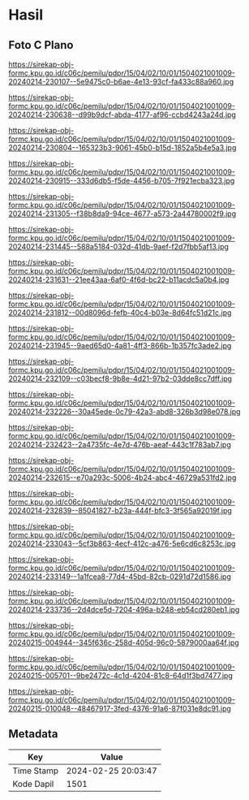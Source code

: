 # Hasil

## Foto C Plano

https://sirekap-obj-formc.kpu.go.id/c06c/pemilu/pdpr/15/04/02/10/01/1504021001009-20240214-230107--5e9475c0-b6ae-4e13-93cf-fa433c88a960.jpg

https://sirekap-obj-formc.kpu.go.id/c06c/pemilu/pdpr/15/04/02/10/01/1504021001009-20240214-230638--d99b9dcf-abda-4177-af96-ccbd4243a24d.jpg

https://sirekap-obj-formc.kpu.go.id/c06c/pemilu/pdpr/15/04/02/10/01/1504021001009-20240214-230804--165323b3-9061-45b0-b15d-1852a5b4e5a3.jpg

https://sirekap-obj-formc.kpu.go.id/c06c/pemilu/pdpr/15/04/02/10/01/1504021001009-20240214-230915--333d6db5-f5de-4456-b705-7f921ecba323.jpg

https://sirekap-obj-formc.kpu.go.id/c06c/pemilu/pdpr/15/04/02/10/01/1504021001009-20240214-231305--f38b8da9-94ce-4677-a573-2a44780002f9.jpg

https://sirekap-obj-formc.kpu.go.id/c06c/pemilu/pdpr/15/04/02/10/01/1504021001009-20240214-231445--588a5184-032d-41db-9aef-f2d7fbb5af13.jpg

https://sirekap-obj-formc.kpu.go.id/c06c/pemilu/pdpr/15/04/02/10/01/1504021001009-20240214-231631--21ee43aa-6af0-4f6d-bc22-b11acdc5a0b4.jpg

https://sirekap-obj-formc.kpu.go.id/c06c/pemilu/pdpr/15/04/02/10/01/1504021001009-20240214-231812--00d8096d-fefb-40c4-b03e-8d64fc51d21c.jpg

https://sirekap-obj-formc.kpu.go.id/c06c/pemilu/pdpr/15/04/02/10/01/1504021001009-20240214-231945--9aed65d0-4a81-4ff3-866b-1b357fc3ade2.jpg

https://sirekap-obj-formc.kpu.go.id/c06c/pemilu/pdpr/15/04/02/10/01/1504021001009-20240214-232109--c03becf8-9b8e-4d21-97b2-03dde8cc7dff.jpg

https://sirekap-obj-formc.kpu.go.id/c06c/pemilu/pdpr/15/04/02/10/01/1504021001009-20240214-232226--30a45ede-0c79-42a3-abd8-326b3d98e078.jpg

https://sirekap-obj-formc.kpu.go.id/c06c/pemilu/pdpr/15/04/02/10/01/1504021001009-20240214-232423--2a4735fc-4e7d-476b-aeaf-443c1f783ab7.jpg

https://sirekap-obj-formc.kpu.go.id/c06c/pemilu/pdpr/15/04/02/10/01/1504021001009-20240214-232615--e70a293c-5006-4b24-abc4-46729a531fd2.jpg

https://sirekap-obj-formc.kpu.go.id/c06c/pemilu/pdpr/15/04/02/10/01/1504021001009-20240214-232839--85041827-b23a-444f-bfc3-3f565a92019f.jpg

https://sirekap-obj-formc.kpu.go.id/c06c/pemilu/pdpr/15/04/02/10/01/1504021001009-20240214-233043--5cf3b863-4ecf-412c-a476-5e6cd6c8253c.jpg

https://sirekap-obj-formc.kpu.go.id/c06c/pemilu/pdpr/15/04/02/10/01/1504021001009-20240214-233149--1a1fcea8-77d4-45bd-82cb-0291d72d1586.jpg

https://sirekap-obj-formc.kpu.go.id/c06c/pemilu/pdpr/15/04/02/10/01/1504021001009-20240214-233736--2d4dce5d-7204-496a-b248-eb54cd280eb1.jpg

https://sirekap-obj-formc.kpu.go.id/c06c/pemilu/pdpr/15/04/02/10/01/1504021001009-20240215-004944--345f636c-258d-405d-96c0-5879000aa64f.jpg

https://sirekap-obj-formc.kpu.go.id/c06c/pemilu/pdpr/15/04/02/10/01/1504021001009-20240215-005701--9be2472c-4c1d-4204-81c8-64d1f3bd7477.jpg

https://sirekap-obj-formc.kpu.go.id/c06c/pemilu/pdpr/15/04/02/10/01/1504021001009-20240215-010048--48467917-3fed-4376-91a6-87f031e8dc91.jpg


## Metadata

| Key        | Value               |
| ---------- | ------------------- |
| Time Stamp | 2024-02-25 20:03:47 |
| Kode Dapil | 1501                |



